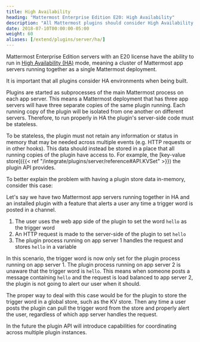 ```yaml
---
title: High Availability
heading: "Mattermost Enterprise Edition E20: High Availability"
description: "All Mattermost plugins should consider High Availability (HA) environments. Learn more about our standards for workign with HA mode servers."
date: 2018-07-10T00:00:00-05:00
weight: 60
aliases: [/extend/plugins/server/ha/]
---
```


Mattermost Enterprise Edition servers with an E20 license have the ability to run in [High Availability (HA)](https://docs.mattermost.com/deployment/cluster.html) mode, meaning a cluster of Mattermost app servers running together as a single Mattermost deployment.

It is important that all plugins consider HA environments when being built.

Plugins are started as subprocesses of the main Mattermost process on each app server. This means a Mattermost deployment that has three app servers will have three separate copies of the same plugin running. Each running copy of the plugin will be isolated from one another on different servers. Therefore, to run properly in HA the plugin's server-side code must be stateless.

To be stateless, the plugin must not retain any information or status in memory that may be needed across multiple events (e.g. HTTP requests or in other hooks). This data should instead be stored in a place that all running copies of the plugin have access to. For example, the [key-value store]({{< ref "/integrate/plugins/server/reference#API.KVSet" >}}) the plugin API provides.

To better explain the problem with having a plugin store data in-memory, consider this case:

Let's say we have two Mattermost app servers running together in HA and an installed plugin with a feature that alerts a user any time a trigger word is posted in a channel.

1. The user uses the web app side of the plugin to set the word `hello` as the trigger word
2. An HTTP request is made to the server-side of the plugin to set `hello`
3. The plugin process running on app server 1 handles the request and stores `hello` in a variable

In this scenario, the trigger word is now only set for the plugin process running on app server 1. The plugin process running on app server 2 is unaware that the trigger word is `hello`. This means when someone posts a message containing `hello` and the request is load balanced to app server 2, the plugin is not going to alert our user when it should.

The proper way to deal with this case would be for the plugin to store the trigger word in a global store, such as the KV store. Then any time a user posts the plugin can pull the trigger word from the store and properly alert the user, regardless of which app server handles the request.

In the future the plugin API will introduce capabilities for coordinating across multiple plugin instances.
